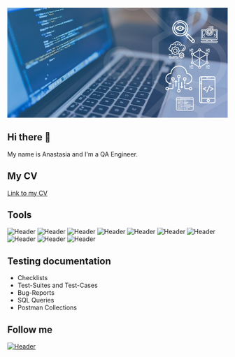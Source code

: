 ![Header](https://github.com/annastagithub/annastagithub/blob/a4293e385dd497dae228349fc90c90b6d0746a50/assets/blog3.jpg)

## Hi there 👋
My name is Anastasia and I'm a QA Engineer.

## My CV 
[Link to my CV](https://www.linkedin.com/in/anastasia-kazei/)


## Tools
![Header](https://img.shields.io/badge/Jira-090909?style=for-the-badge&logo=jira&logoColor=136be1)
![Header](https://img.shields.io/badge/Postman-090909?style=for-the-badge&logo=postman&logoColor=f76935)
![Header](https://img.shields.io/badge/Github-090909?style=for-the-badge&logo=github&logoColor=8cc4d7)
![Header](https://img.shields.io/badge/Figma-090909?style=for-the-badge&logo=figma&logoColor=7d5fa6)
![Header](https://img.shields.io/badge/AdobeXD-090909?style=for-the-badge&logo=AdobeXD&logoColor=f7f7f7)
![Header](https://img.shields.io/badge/MySQL-090909?style=for-the-badge&logo=mysql&logoColor=00618a)
![Header](https://img.shields.io/badge/DevTools-090909?style=for-the-badge&logo=googlechrome&logoColor=2674f2)
![Header](https://img.shields.io/badge/AndroidStudio-090909?style=for-the-badge&logo=androidstudio&logoColor=3ad07d)
![Header](https://img.shields.io/badge/TestRail-090909?style=for-the-badge&logo=&logoColor=71b556)
![Header](https://img.shields.io/badge/Charles-090909?style=for-the-badge&logo=fiddler&logoColor=8cc4d7)


## Testing documentation
- Checklists
- Test-Suites and Test-Cases
- Bug-Reports
- SQL Queries
- Postman Collections

## Follow me

[![Header](https://img.shields.io/badge/Linkedin-090909?style=for-the-badge&logo=linkedin&logoColor=0073b1)](https://www.linkedin.com/in/anastasia-kazei/)




